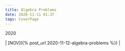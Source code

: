 ```yaml
---
title: Algebra Problems
date: 2020-11-11 01:37
tags: CoverPage
---
```


2020

| [NOV]({% post_url 2020-11-12-algebra-problems %}) |
